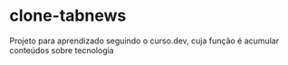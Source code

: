 # clone-tabnews

Projeto para aprendizado seguindo o curso.dev, cuja função é acumular conteúdos sobre tecnologia
